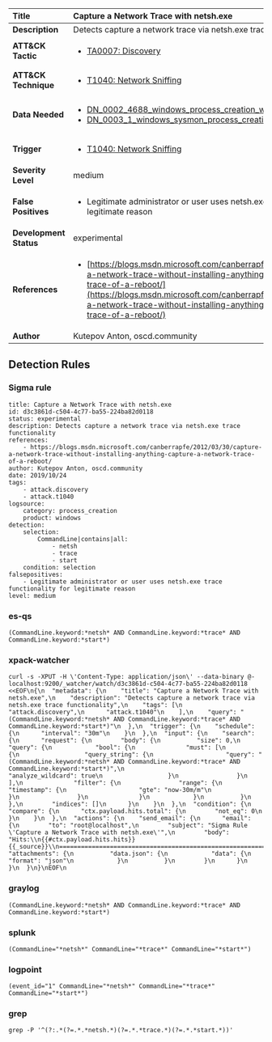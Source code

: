 | Title                    | Capture a Network Trace with netsh.exe       |
|:-------------------------|:------------------|
| **Description**          | Detects capture a network trace via netsh.exe trace functionality |
| **ATT&amp;CK Tactic**    |  <ul><li>[TA0007: Discovery](https://attack.mitre.org/tactics/TA0007)</li></ul>  |
| **ATT&amp;CK Technique** | <ul><li>[T1040: Network Sniffing](https://attack.mitre.org/techniques/T1040)</li></ul>  |
| **Data Needed**          | <ul><li>[DN_0002_4688_windows_process_creation_with_commandline](../Data_Needed/DN_0002_4688_windows_process_creation_with_commandline.md)</li><li>[DN_0003_1_windows_sysmon_process_creation](../Data_Needed/DN_0003_1_windows_sysmon_process_creation.md)</li></ul>  |
| **Trigger**              | <ul><li>[T1040: Network Sniffing](../Triggers/T1040.md)</li></ul>  |
| **Severity Level**       | medium |
| **False Positives**      | <ul><li>Legitimate administrator or user uses netsh.exe trace functionality for legitimate reason</li></ul>  |
| **Development Status**   | experimental |
| **References**           | <ul><li>[https://blogs.msdn.microsoft.com/canberrapfe/2012/03/30/capture-a-network-trace-without-installing-anything-capture-a-network-trace-of-a-reboot/](https://blogs.msdn.microsoft.com/canberrapfe/2012/03/30/capture-a-network-trace-without-installing-anything-capture-a-network-trace-of-a-reboot/)</li></ul>  |
| **Author**               | Kutepov Anton, oscd.community |


## Detection Rules

### Sigma rule

```
title: Capture a Network Trace with netsh.exe
id: d3c3861d-c504-4c77-ba55-224ba82d0118
status: experimental
description: Detects capture a network trace via netsh.exe trace functionality
references:
    - https://blogs.msdn.microsoft.com/canberrapfe/2012/03/30/capture-a-network-trace-without-installing-anything-capture-a-network-trace-of-a-reboot/
author: Kutepov Anton, oscd.community
date: 2019/10/24
tags:
    - attack.discovery
    - attack.t1040
logsource:
    category: process_creation
    product: windows
detection:
    selection:
        CommandLine|contains|all: 
            - netsh
            - trace
            - start
    condition: selection    
falsepositives: 
    - Legitimate administrator or user uses netsh.exe trace functionality for legitimate reason
level: medium

```





### es-qs
    
```
(CommandLine.keyword:*netsh* AND CommandLine.keyword:*trace* AND CommandLine.keyword:*start*)
```


### xpack-watcher
    
```
curl -s -XPUT -H \'Content-Type: application/json\' --data-binary @- localhost:9200/_watcher/watch/d3c3861d-c504-4c77-ba55-224ba82d0118 <<EOF\n{\n  "metadata": {\n    "title": "Capture a Network Trace with netsh.exe",\n    "description": "Detects capture a network trace via netsh.exe trace functionality",\n    "tags": [\n      "attack.discovery",\n      "attack.t1040"\n    ],\n    "query": "(CommandLine.keyword:*netsh* AND CommandLine.keyword:*trace* AND CommandLine.keyword:*start*)"\n  },\n  "trigger": {\n    "schedule": {\n      "interval": "30m"\n    }\n  },\n  "input": {\n    "search": {\n      "request": {\n        "body": {\n          "size": 0,\n          "query": {\n            "bool": {\n              "must": [\n                {\n                  "query_string": {\n                    "query": "(CommandLine.keyword:*netsh* AND CommandLine.keyword:*trace* AND CommandLine.keyword:*start*)",\n                    "analyze_wildcard": true\n                  }\n                }\n              ],\n              "filter": {\n                "range": {\n                  "timestamp": {\n                    "gte": "now-30m/m"\n                  }\n                }\n              }\n            }\n          }\n        },\n        "indices": []\n      }\n    }\n  },\n  "condition": {\n    "compare": {\n      "ctx.payload.hits.total": {\n        "not_eq": 0\n      }\n    }\n  },\n  "actions": {\n    "send_email": {\n      "email": {\n        "to": "root@localhost",\n        "subject": "Sigma Rule \'Capture a Network Trace with netsh.exe\'",\n        "body": "Hits:\\n{{#ctx.payload.hits.hits}}{{_source}}\\n================================================================================\\n{{/ctx.payload.hits.hits}}",\n        "attachments": {\n          "data.json": {\n            "data": {\n              "format": "json"\n            }\n          }\n        }\n      }\n    }\n  }\n}\nEOF\n
```


### graylog
    
```
(CommandLine.keyword:*netsh* AND CommandLine.keyword:*trace* AND CommandLine.keyword:*start*)
```


### splunk
    
```
(CommandLine="*netsh*" CommandLine="*trace*" CommandLine="*start*")
```


### logpoint
    
```
(event_id="1" CommandLine="*netsh*" CommandLine="*trace*" CommandLine="*start*")
```


### grep
    
```
grep -P '^(?:.*(?=.*.*netsh.*)(?=.*.*trace.*)(?=.*.*start.*))'
```



